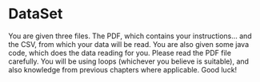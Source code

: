 # DataSet
You are given three files. The PDF, which contains your instructions... and the CSV, from which your data will be read. You are also given some java code, which does the data reading for you. Please read the PDF file carefully. You will be using loops (whichever you believe is suitable), and also knowledge from previous chapters where applicable. Good luck!
